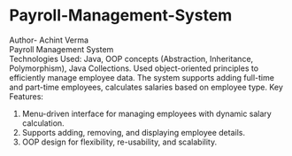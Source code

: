 # Payroll-Management-System
Author- Achint Verma
<br>
Payroll Management System
<br>
Technologies Used: Java, OOP concepts (Abstraction, Inheritance, Polymorphism), Java Collections. Used object-oriented principles to efficiently manage employee data. The system supports adding full-time and part-time
employees, calculates salaries based on employee type.
Key Features:
<br>
1. Menu-driven interface for managing employees with dynamic salary calculation. <br>
2. Supports adding, removing, and displaying employee details. <br>
3. OOP design for flexibility, re-usability, and scalability.
